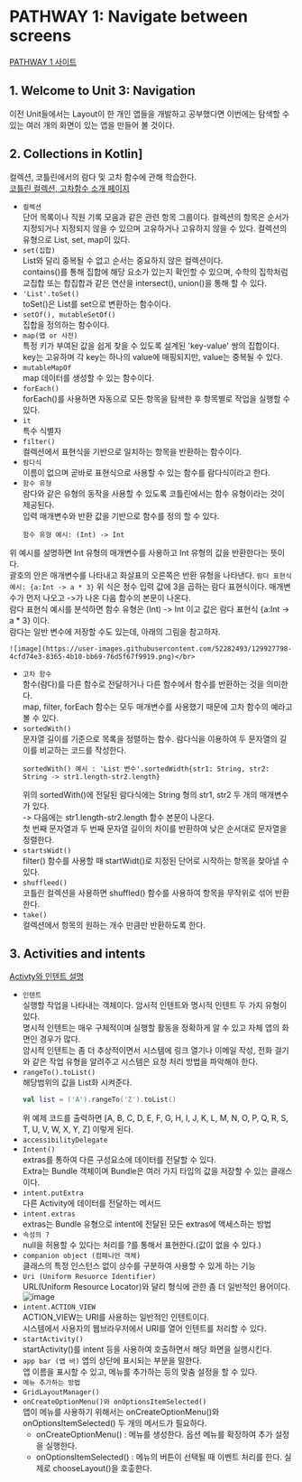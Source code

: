 # PATHWAY 1: Navigate between screens
[PATHWAY 1 사이트](https://developer.android.com/courses/pathways/android-basics-kotlin-unit-3-pathway-1)

## 1. Welcome to Unit 3: Navigation
이전 Unit들에서는 Layout이 한 개인 앱들을 개발하고 공부했다면 이번에는 탐색할 수 있는 여러 개의 화면이 있는 앱을 만들어 볼 것이다.

## 2. Collections in Kotlin]
컬렉션, 코틀린에서의 람다 및 고차 함수에 관해 학습한다.</br>
[코틀린 컬렉션, 고차함수 소개 페이지](https://developer.android.com/codelabs/basic-android-kotlin-training-collections?continue=https%3A%2F%2Fdeveloper.android.com%2Fcourses%2Fpathways%2Fandroid-basics-kotlin-unit-3-pathway-1%23codelab-https%3A%2F%2Fdeveloper.android.com%2Fcodelabs%2Fbasic-android-kotlin-training-collections#0)

- `컬렉션`</br>
단어 목록이나 직원 기록 모음과 같은 관련 항목 그룹이다. 컬렉션의 항목은 순서가 지정되거나 지정되지 않을 수 있으며 고유하거나 고유하지 않을 수 있다. 컬렉션의 유형으로 List, set, map이 있다.
- `set(집합)`</br>
List와 달리 중복될 수 없고 순서는 중요하지 않은 컬렉션이다.</br>
contains()를 통해 집합에 해당 요소가 있는지 확인할 수 있으며, 수학의 집학처럼 교집합 또는 합집합과 같은 연산을 intersect(), union()을 통해 할 수 있다.
- `'List'.toSet()`</br>
toSet()은 List를 set으로 변환하는 함수이다.
- `setOf(), mutableSetOf()`</br>
집합을 정의하는 함수이다.
- `map(맵 or 사전)`</br>
특정 키가 부여된 값을 쉽게 찾을 수 있도록 설계된 'key-value' 쌍의 집합이다. key는 고유하며 각 key는 하나의 value에 매핑되지만, value는 중복될 수 있다.
- `mutableMapOf`</br>
map 데이터를 생성할 수 있는 함수이다.
- `forEach()`</br>
forEach()를 사용하면 자동으로 모든 항목을 탐색한 후 항목별로 작업을 실행할 수 있다.
- `it`</br>
특수 식별자
- `filter()`</br>
컬렉션에서 표현식을 기반으로 일치하는 항목을 반환하는 함수이다.
- `람다식`</br>
이름이 없으며 곧바로 표현식으로 사용할 수 있는 함수를 람다식이라고 한다. 
- `함수 유형`</br>
람다와 같은 유형의 동작을 사용할 수 있도록 코틀린에서는 함수 유형이라는 것이 제공된다.</br>
입력 매개변수와 반환 값을 기반으로 함수를 정의 할 수 있다.</br>
    ```
    함수 유형 예시: (Int) -> Int
    ```
위 예시를 설명하면 Int 유형의 매개변수를 사용하고 Int 유형의 값을 반환한다는 뜻이다.</br>
괄호의 안은 매개변수를 나타내고 화살표의 오른쪽은 반환 유형을 나타낸다.
    ```
    람다 표현식 예시: {a:Int -> a * 3}
    ```
    위 식은 정수 입력 값에 3을 곱하는 람다 표현식이다. 매개변수가 먼저 나오고 ->가 나온 다음 함수의 본문이 나온다.</br>
    람다 표현식 예시를 분석하면 함수 유형은 (Int) -> Int 이고 값은 람다 표현식 {a:Int -> a * 3} 이다.</br>
    람다는 일반 변수에 저장할 수도 있는데, 아래의 그림을 참고하자.</br>

    ![image](https://user-images.githubusercontent.com/52282493/129927798-4cfd74e3-8365-4b10-bb69-76d5f67f9919.png)</br>

- `고차 함수`</br>
함수(람다)를 다른 함수로 전달하거나 다른 함수에서 함수를 반환하는 것을 의미한다.</br>
map, filter, forEach 함수는 모두 매개변수를 사용했기 때문에 고차 함수의 예라고 볼 수 있다.
- `sortedWith()`</br>
문자열 길이를 기준으로 목록을 정렬하는 함수. 람다식을 이용하여 두 문자열의 길이를 비교하는 코드를 작성한다.</br>
    ```
    sortedWith() 예시 : 'List 변수'.sortedWidth{str1: String, str2: String -> str1.length-str2.length}
    ```
    위의 sortedWith()에 전달된 람다식에는 String 형의 str1, str2 두 개의 매개변수가 있다.</br>
    -> 다음에는 str1.length-str2.length 함수 본문이 나온다.</br>
    첫 번째 문자열과 두 번째 문자열 길이의 차이를 반환하여 낮은 순서대로 문자열을 정렬한다.
- `startsWidt()`</br>
filter() 함수를 사용할 때 startWidt()로 지정된 단어로 시작하는 항목을 찾아낼 수 있다.
- `shuffleed()`</br>
코틀린 컬렉션을 사용하면 shuffled() 함수를 사용하여 항목을 무작위로 섞어 반환한다.
- `take()`</br>
컬렉션에서 항목의 원하는 개수 만큼만 반환하도록 한다.

## 3. Activities and intents
[Activty와 인텐트 설명](https://developer.android.com/codelabs/basic-android-kotlin-training-activities-intents?continue=https%3A%2F%2Fdeveloper.android.com%2Fcourses%2Fpathways%2Fandroid-basics-kotlin-unit-3-pathway-1%23codelab-https%3A%2F%2Fdeveloper.android.com%2Fcodelabs%2Fbasic-android-kotlin-training-activities-intents#0)

- `인텐트`</br>
실행할 작업을 나타내는 객체이다. 암시적 인텐트와 명시적 인텐트 두 가지 유형이 있다.</br>
명시적 인텐트는 매우 구체적이며 실행할 활동을 정확하게 알 수 있고 자체 앱의 화면인 경우가 많다.</br>
암시적 인텐트는 좀 더 추상적이면서 시스템에 링크 열기나 이메일 작성, 전화 걸기와 같은 작업 유형을 알려주고 시스템은 요청 처리 방법을 파악해야 한다.
- `rangeTo().toList()`</br>
해당범위의 값을 List화 시켜준다.</br>
    ``` kotlin
    val list = ('A').rangeTo('Z').toList()
    ```
    위 예제 코드를 출력하면 [A, B, C, D, E, F, G, H, I, J, K, L, M, N, O, P, Q, R, S, T, U, V, W, X, Y, Z] 이렇게 된다.
- `accessibilityDelegate`</br>
- `Intent()`</br>
extras를 통하여 다른 구성요소에 데이터를 전달할 수 있다.</br>
Extra는 Bundle 객체이며 Bundle은 여러 가지 타입의 값을 저장할 수 있는 클래스이다.
- `intent.putExtra`</br>
다른 Activity에 데이터를 전달하는 메서드
- `intent.extras`</br>
extras는 Bundle 유형으로 intent에 전달된 모든 extras에 액세스하는 방법
- `속성의 ?`</br>
null을 허용할 수 있다는 처리를 ?를 통해서 표현한다.(값이 없을 수 있다.)
- `companion object (컴패니언 객체)`</br>
클래스의 특정 인스턴스 없이 상수를 구분하여 사용할 수 있게 하는 기능
- `Uri (Uniform Resuorce Identifier)`</br>
URL(Uniform Resource Locator)와 달리 형식에 관한 좀 더 일반적인 용어이다.</br>
![image](https://user-images.githubusercontent.com/52282493/130318539-83c60c8e-88d4-4b24-ae5d-61e9eee665d7.png)
- `intent.ACTION_VIEW`</br>
ACTION_VIEW는 URI를 사용하는 일반적인 인텐트이다. </br>
시스템에서 사용자의 웹브라우저에서 URI를 열어 인텐트를 처리할 수 있다.
- `startActivity()`</br>
startActivity()를 intent 등을 사용하여 호출하면서 해당 화면을 실행시킨다.
- `app bar (앱 바)`
앱의 상단에 표시되는 부분을 말한다.</br>
앱 이름을 표시할 수 있고, 메뉴를 추가하는 등의 맞춤 설정을 할 수 있다.
- `메뉴 추가하는 방법`</br>
- `GridLayoutManager()`
- `onCreateOptionMenu()와 onOptionsItemSelected()`</br>
앱이 메뉴를 사용하기 위해서는 onCreateOptionMenu()와 onOptionsItemSelected() 두 개의 메서드가 필요하다.</br>
    - onCreateOptionMenu() : 메뉴를 생성한다. 옵션 메뉴를 확장하여 추가 설정을 실행한다.
    - onOptionsItemSelected() : 메뉴의 버튼이 선택될 때 이벤트 처리를 한다. 실제로 chooseLayout()을 호춯한다.


